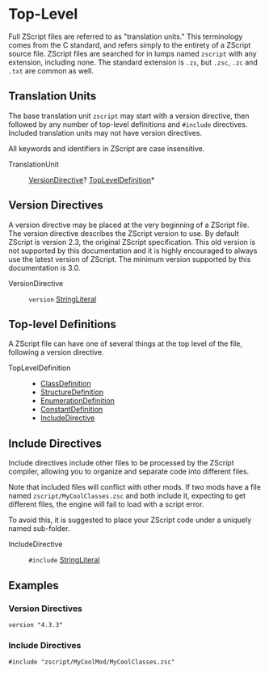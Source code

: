 # Top-Level

Full ZScript files are referred to as "translation units." This
terminology comes from the C standard, and refers simply to the
entirety of a ZScript source file. ZScript files are searched for in
lumps named `zscript` with any extension, including none. The standard
extension is `.zs`, but `.zsc`, `.zc` and `.txt` are common as well.

<!-- toc -->

## Translation Units

The base translation unit `zscript` may start with a version
directive, then followed by any number of top-level definitions and
`#include` directives. Included translation units may not have version
directives.

All keywords and identifiers in ZScript are case insensitive.

<dl class="syn"><dt>TranslationUnit</dt><dd>

[VersionDirective]? [TopLevelDefinition]*

</dd></dl>

## Version Directives

A version directive may be placed at the very beginning of a ZScript
file. The version directive describes the ZScript version to use. By
default ZScript is version 2.3, the original ZScript specification.
This old version is not supported by this documentation and it is
highly encouraged to always use the latest version of ZScript. The
minimum version supported by this documentation is 3.0.

<dl class="syn"><dt>VersionDirective</dt><dd>

`version` [StringLiteral]

</dd></dl>

## Top-level Definitions

A ZScript file can have one of several things at the top level of the
file, following a version directive.

<dl class="syn"><dt>TopLevelDefinition</dt><dd>

* [ClassDefinition]
* [StructureDefinition]
* [EnumerationDefinition]
* [ConstantDefinition]
* [IncludeDirective]

</dd></dl>

## Include Directives

Include directives include other files to be processed by the ZScript
compiler, allowing you to organize and separate code into different
files.

Note that included files will conflict with other mods. If two mods
have a file named `zscript/MyCoolClasses.zsc` and both include it,
expecting to get different files, the engine will fail to load with a
script error.

To avoid this, it is suggested to place your ZScript code under a
uniquely named sub-folder.

<dl class="syn"><dt>IncludeDirective</dt><dd>

`#include` [StringLiteral]

</dd></dl>

## Examples

### Version Directives

```zsc
version "4.3.3"
```

### Include Directives

```zsc
#include "zscript/MyCoolMod/MyCoolClasses.zsc"
```

[ClassDefinition]: Classes.md#class-definitions
[ConstantDefinition]: Constants.md#constant-definitions
[EnumerationDefinition]: Enumerations.md#enumeration-definitions
[StringLiteral]: Fundamentals.md#string-literals
[StructureDefinition]: Structures.md#structure-definitions

[IncludeDirective]: #include-directives
[TopLevelDefinition]: #top-level-definitions
[VersionDirective]: #version-directives
